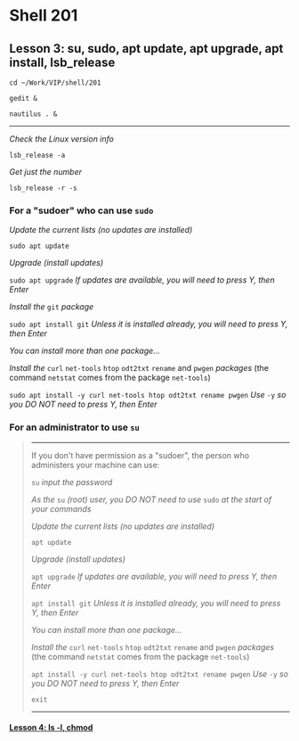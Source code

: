 # Shell 201
## Lesson 3: su, sudo, apt update, apt upgrade, apt install, lsb_release

`cd ~/Work/VIP/shell/201`

`gedit &`

`nautilus . &`
___

*Check the Linux version info*

`lsb_release -a`

*Get just the number*

`lsb_release -r -s`

### For a "sudoer" who can use `sudo`

*Update the current lists (no updates are installed)*

`sudo apt update`

*Upgrade (install updates)*

`sudo apt upgrade` *If updates are available, you will need to press Y, then Enter*

*Install the* `git` *package*

`sudo apt install git` *Unless it is installed already, you will need to press Y, then Enter*

*You can install more than one package...*

*Install the* `curl` `net-tools` `htop` `odt2txt` `rename` and `pwgen` *packages* (the command `netstat` comes from the package `net-tools`)

`sudo apt install -y curl net-tools htop odt2txt rename pwgen` *Use* `-y` *so you DO NOT need to press Y, then Enter*

### For an administrator to use `su`
> ___
> If you don't have permission as a "sudoer", the person who administers your machine can use:
> 
> `su` *input the password*
> 
> *As the* `su` *(root) user, you DO NOT need to use* `sudo` *at the start of your commands*
> 
> *Update the current lists (no updates are installed)*
> 
> `apt update`
> 
> *Upgrade (install updates)*
> 
> `apt upgrade` *If updates are available, you will need to press Y, then Enter*
> 
> `apt install git` *Unless it is installed already, you will need to press Y, then Enter*
> 
> *You can install more than one package...*
> 
> *Install the* `curl` `net-tools` `htop` `odt2txt` `rename` and `pwgen` *packages* (the command `netstat` comes from the package `net-tools`)
> 
> `apt install -y curl net-tools htop odt2txt rename pwgen` *Use* `-y` *so you DO NOT need to press Y, then Enter*
> 
> `exit`
> ___

#### [Lesson 4: ls -l, chmod](https://github.com/inkVerb/vip/blob/master/201-shell/Lesson-04.md)

